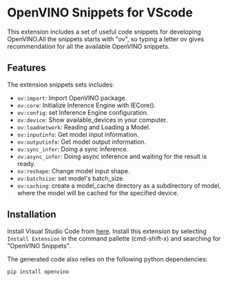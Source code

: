# OpenVINO Snippets for VScode

This extension includes a set of useful code snippets for developing OpenVINO.All the snippets starts with "ov", so typing a letter ov gives recommendation for all the available OpenVINO snippets.

## Features

The extension snippets sets includes:

- `ov:import`: Import OpenVINO package.
- `ov:core`: Initialize Inference Engine with IECore().
- `ov:config`: set Inference Engine configuration.
- `ov:device`: Show available_devices in your computer.
- `ov:loadnetwork`: Reading and Loading a Model.
- `ov:inputinfo`: Get model input information.
- `ov:outputinfo`: Get model output information.
- `ov:sync_infer`: Doing a sync inference.
- `ov:async_infer`: Doing async inference and waiting for the result is ready.
- `ov:reshape`: Change model input shape.
- `ov:batchsize`: set model's batch_size.
- `ov:caching`: create a model_cache directory as a subdirectory of model, where the model will be cached for the specified device.

## Installation
<a name="installation"></a>

Install Visual Studio Code from [here](https://code.visualstudio.com/).
Install this extension by selecting `Install Extension` in the command pallette (cmd-shift-x) and searching for "OpenVINO Snippets".

The generated code also relies on the following python dependencies:
```bash
pip install openvino
